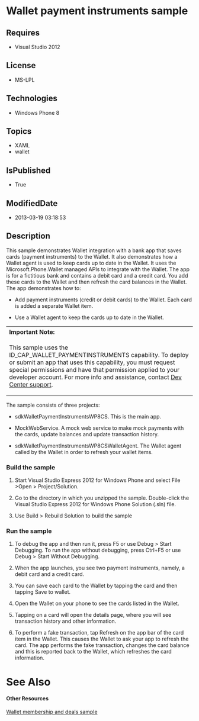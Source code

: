 # Wallet payment instruments sample
## Requires
* Visual Studio 2012
## License
* MS-LPL
## Technologies
* Windows Phone 8
## Topics
* XAML
* wallet
## IsPublished
* True
## ModifiedDate
* 2013-03-19 03:18:53
## Description

<div id="mainBody">
<p></p>
<div class="introduction">
<p>This sample demonstrates Wallet integration with a bank app that saves cards (payment instruments) to the Wallet. It also demonstrates how a Wallet agent is used to keep cards up to date in the Wallet. It uses the
<span class="label">Microsoft.Phone.Wallet</span> managed APIs to integrate with the Wallet. The app is for a fictitious bank and contains a debit card and a credit card. You add these cards to the Wallet and then refresh the card balances in the Wallet.
 The app demonstrates how to:</p>
<ul>
<li>
<p>Add payment instruments (credit or debit cards) to the Wallet. Each card is added a separate Wallet item.</p>
</li><li>
<p>Use a Wallet agent to keep the cards up to date in the Wallet.</p>
</li></ul>
<div class="alert">
<table width="100%" cellspacing="0" cellpadding="0">
<tbody>
<tr>
<th align="left"><b>Important Note:</b> </th>
</tr>
<tr>
<td>
<p>This sample uses the <span class="label">ID_CAP_WALLET_PAYMENTINSTRUMENTS</span> capability. To deploy or submit an app that uses this capability, you must request special permissions and have that permission applied to your developer account. For more
 info and assistance, contact <a href="http://go.microsoft.com/fwlink/?LinkID=248156">
Dev Center support</a>.</p>
</td>
</tr>
</tbody>
</table>
</div>
<p>The sample consists of three projects:</p>
<ul>
<li>
<p><span class="label">sdkWalletPaymentInstrumentsWP8CS</span>. This is the main app.</p>
</li><li>
<p><span class="label">MockWebService</span>. A mock web service to make mock payments with the cards, update balances and update transaction history.</p>
</li><li>
<p><span class="label">sdkWalletPaymentInstrumentsWP8CSWalletAgent</span>. The Wallet agent called by the Wallet in order to refresh your wallet items.</p>
</li></ul>
<h3 class="procedureSubHeading">Build the sample</h3>
<div class="subSection">
<ol>
<li>
<p>Start Visual Studio Express 2012 for Windows&nbsp;Phone and select <span class="ui">
File</span> &gt;<span class="ui">Open</span> &gt; <span class="ui">Project/Solution</span>.</p>
</li><li>
<p>Go to the directory in which you unzipped the sample. Double-click the Visual Studio Express 2012 for Windows&nbsp;Phone Solution (<span class="label">.sln</span>) file.</p>
</li><li>
<p>Use <span class="ui">Build</span> &gt; <span class="ui">Rebuild Solution</span> to build the sample</p>
</li></ol>
</div>
<h3 class="procedureSubHeading">Run the sample</h3>
<div class="subSection">
<ol>
<li>
<p>To debug the app and then run it, press F5 or use <span class="ui">Debug</span> &gt;
<span class="ui">Start Debugging</span>. To run the app without debugging, press Ctrl&#43;F5 or use
<span class="ui">Debug</span> &gt; <span class="ui">Start Without Debugging</span>.</p>
</li><li>
<p>When the app launches, you see two payment instruments, namely, a debit card and a credit card.</p>
</li><li>
<p>You can save each card to the Wallet by tapping the card and then tapping <span class="ui">
Save to wallet</span>.</p>
</li><li>
<p>Open the Wallet on your phone to see the cards listed in the Wallet. </p>
</li><li>
<p>Tapping on a card will open the details page, where you will see transaction history and other information.
</p>
</li><li>
<p>To perform a fake transaction, tap <span class="ui">Refresh</span> on the app bar of the card item in the Wallet. This causes the Wallet to ask your app to refresh the card. The app performs the fake transaction, changes the card balance and this is reported
 back to the Wallet, which refreshes the card information. </p>
</li></ol>
</div>
</div>
<h1 class="heading"><span><a name="seeAlsoToggle">See Also</span> </h1>
<div id="seeAlsoSection" class="section" name="collapseableSection" style="">
<h4 class="subHeading">Other Resources</h4>
<div class="seeAlsoStyle"></a><a href="http://go.microsoft.com/fwlink/?LinkId=262290">Wallet membership and deals sample</a>
</div>
</div>
</div>
